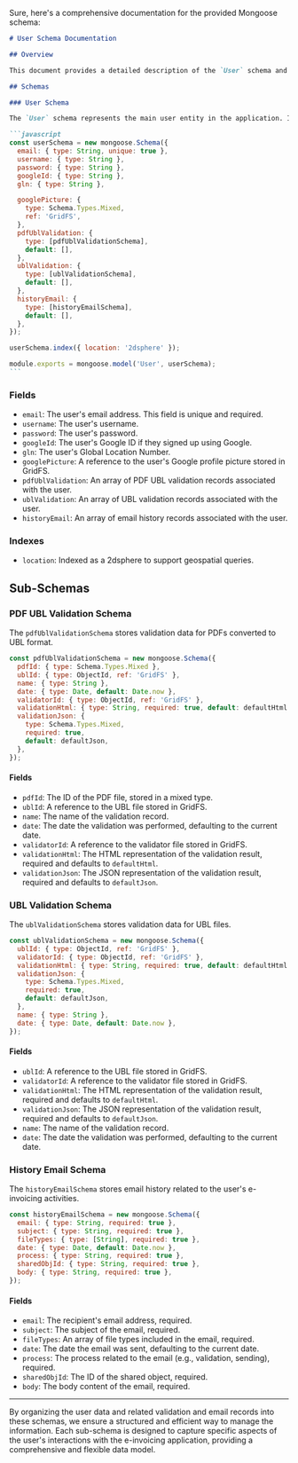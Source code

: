 Sure, here's a comprehensive documentation for the provided Mongoose schema:

````markdown
# User Schema Documentation

## Overview

This document provides a detailed description of the `User` schema and its sub-schemas for a MongoDB database using Mongoose. The `User` schema is designed to store user information, including their validation data and email history related to e-invoicing processes.

## Schemas

### User Schema

The `User` schema represents the main user entity in the application. It contains the user's basic information, validation data, and email history.

```javascript
const userSchema = new mongoose.Schema({
  email: { type: String, unique: true },
  username: { type: String },
  password: { type: String },
  googleId: { type: String },
  gln: { type: String },

  googlePicture: {
    type: Schema.Types.Mixed,
    ref: 'GridFS',
  },
  pdfUblValidation: {
    type: [pdfUblValidationSchema],
    default: [],
  },
  ublValidation: {
    type: [ublValidationSchema],
    default: [],
  },
  historyEmail: {
    type: [historyEmailSchema],
    default: [],
  },
});

userSchema.index({ location: '2dsphere' });

module.exports = mongoose.model('User', userSchema);
```
````

### Fields

- `email`: The user's email address. This field is unique and required.
- `username`: The user's username.
- `password`: The user's password.
- `googleId`: The user's Google ID if they signed up using Google.
- `gln`: The user's Global Location Number.
- `googlePicture`: A reference to the user's Google profile picture stored in GridFS.
- `pdfUblValidation`: An array of PDF UBL validation records associated with the user.
- `ublValidation`: An array of UBL validation records associated with the user.
- `historyEmail`: An array of email history records associated with the user.

### Indexes

- `location`: Indexed as a 2dsphere to support geospatial queries.

## Sub-Schemas

### PDF UBL Validation Schema

The `pdfUblValidationSchema` stores validation data for PDFs converted to UBL format.

```javascript
const pdfUblValidationSchema = new mongoose.Schema({
  pdfId: { type: Schema.Types.Mixed },
  ublId: { type: ObjectId, ref: 'GridFS' },
  name: { type: String },
  date: { type: Date, default: Date.now },
  validatorId: { type: ObjectId, ref: 'GridFS' },
  validationHtml: { type: String, required: true, default: defaultHtml },
  validationJson: {
    type: Schema.Types.Mixed,
    required: true,
    default: defaultJson,
  },
});
```

#### Fields

- `pdfId`: The ID of the PDF file, stored in a mixed type.
- `ublId`: A reference to the UBL file stored in GridFS.
- `name`: The name of the validation record.
- `date`: The date the validation was performed, defaulting to the current date.
- `validatorId`: A reference to the validator file stored in GridFS.
- `validationHtml`: The HTML representation of the validation result, required and defaults to `defaultHtml`.
- `validationJson`: The JSON representation of the validation result, required and defaults to `defaultJson`.

### UBL Validation Schema

The `ublValidationSchema` stores validation data for UBL files.

```javascript
const ublValidationSchema = new mongoose.Schema({
  ublId: { type: ObjectId, ref: 'GridFS' },
  validatorId: { type: ObjectId, ref: 'GridFS' },
  validationHtml: { type: String, required: true, default: defaultHtml },
  validationJson: {
    type: Schema.Types.Mixed,
    required: true,
    default: defaultJson,
  },
  name: { type: String },
  date: { type: Date, default: Date.now },
});
```

#### Fields

- `ublId`: A reference to the UBL file stored in GridFS.
- `validatorId`: A reference to the validator file stored in GridFS.
- `validationHtml`: The HTML representation of the validation result, required and defaults to `defaultHtml`.
- `validationJson`: The JSON representation of the validation result, required and defaults to `defaultJson`.
- `name`: The name of the validation record.
- `date`: The date the validation was performed, defaulting to the current date.

### History Email Schema

The `historyEmailSchema` stores email history related to the user's e-invoicing activities.

```javascript
const historyEmailSchema = new mongoose.Schema({
  email: { type: String, required: true },
  subject: { type: String, required: true },
  fileTypes: { type: [String], required: true },
  date: { type: Date, default: Date.now },
  process: { type: String, required: true },
  sharedObjId: { type: String, required: true },
  body: { type: String, required: true },
});
```

#### Fields

- `email`: The recipient's email address, required.
- `subject`: The subject of the email, required.
- `fileTypes`: An array of file types included in the email, required.
- `date`: The date the email was sent, defaulting to the current date.
- `process`: The process related to the email (e.g., validation, sending), required.
- `sharedObjId`: The ID of the shared object, required.
- `body`: The body content of the email, required.

---

By organizing the user data and related validation and email records into these schemas, we ensure a structured and efficient way to manage the information. Each sub-schema is designed to capture specific aspects of the user's interactions with the e-invoicing application, providing a comprehensive and flexible data model.

```

```
